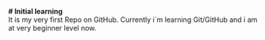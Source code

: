 **# Initial learning**
<br>
It is my very first Repo on GitHub. Currently i`m learning Git/GitHub and i am at very beginner level now.